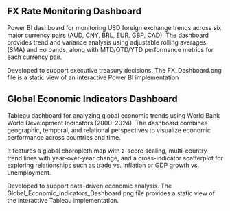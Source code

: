 ## FX Rate Monitoring Dashboard

Power BI dashboard for monitoring USD foreign exchange trends across six major currency pairs (AUD, CNY, BRL, EUR, GBP, CAD). The dashboard provides trend and variance analysis using adjustable rolling averages (SMA) and ±σ bands, along with MTD/QTD/YTD performance metrics for each currency pair.

Developed to support executive treasury decisions. The FX_Dashboard.png file is a static view of an interactive Power BI implementation


## Global Economic Indicators Dashboard

Tableau dashboard for analyzing global economic trends using World Bank World Development Indicators (2000–2024). The dashboard combines geographic, temporal, and relational perspectives to visualize economic performance across countries and time.

It features a global choropleth map with z-score scaling, multi-country trend lines with year-over-year change, and a cross-indicator scatterplot for exploring relationships such as trade vs. inflation or GDP growth vs. unemployment.

Developed to support data-driven economic analysis. The Global_Economic_Indicators_Dashboard.png file provides a static view of the interactive Tableau implementation.
